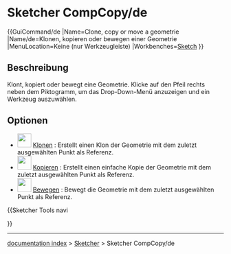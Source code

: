 # Sketcher CompCopy/de
{{GuiCommand/de
|Name=Clone, copy or move a geometrie
|Name/de=Klonen, kopieren oder bewegen einer Geometrie
|MenuLocation=Keine (nur Werkzeugleiste)
|Workbenches=[Sketch](Sketcher_Workbench/de.md)
}}

## Beschreibung

Klont, kopiert oder bewegt eine Geometrie. Klicke auf den Pfeil rechts neben dem Piktogramm, um das Drop-Down-Menü anzuzeigen und ein Werkzeug auszuwählen.

## Optionen

-   <img alt="" src=images/Sketcher_Clone.svg  style="width:32px;"> [Klonen](Sketcher_Clone/de.md) : Erstellt einen Klon der Geometrie mit dem zuletzt ausgewählten Punkt als Referenz.
-   <img alt="" src=images/Sketcher_Copy.svg  style="width:32px;"> [Kopieren](Sketcher_Copy/de.md) : Erstellt einen einfache Kopie der Geometrie mit dem zuletzt ausgewählten Punkt als Referenz.
-   <img alt="" src=images/Sketcher_Move.svg  style="width:32px;"> [Bewegen](Sketcher_Move/de.md) : Bewegt die Geometrie mit dem zuletzt ausgewählten Punkt als Referenz.


{{Sketcher Tools navi

}}

---
[documentation index](../README.md) > [Sketcher](Sketcher_Workbench.md) > Sketcher CompCopy/de

